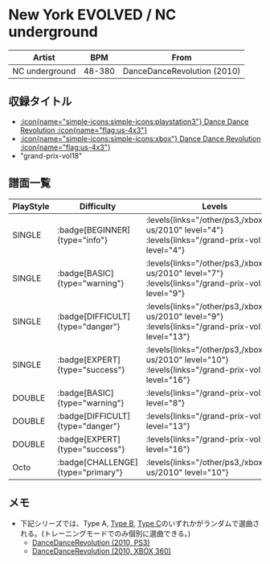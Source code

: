 # New York EVOLVED / NC underground

|Artist|BPM|From|
|------|---|----|
|NC underground|48-380|DanceDanceRevolution (2010)|

## 収録タイトル

- [:icon{name="simple-icons:simple-icons:playstation3"} Dance Dance Revolution :icon{name="flag:us-4x3"}](/other/ps3)
- [:icon{name="simple-icons:simple-icons:xbox"} Dance Dance Revolution :icon{name="flag:us-4x3"}](/xbox360-us/2010)
- "grand-prix-vol18"

## 譜面一覧

|PlayStyle|Difficulty|Levels|Notes|Movie|
|---------|----------|------|-----|-----|
|SINGLE| :badge[BEGINNER]{type="info"}| :levels{links="/other/ps3,/xbox360-us/2010" level="4"} :levels{links="/grand-prix-vol18" level="4"}|109/17||
|SINGLE| :badge[BASIC]{type="warning"}| :levels{links="/other/ps3,/xbox360-us/2010" level="7"} :levels{links="/grand-prix-vol18" level="9"}|238/30||
|SINGLE| :badge[DIFFICULT]{type="danger"}| :levels{links="/other/ps3,/xbox360-us/2010" level="9"} :levels{links="/grand-prix-vol18" level="13"}|437/45||
|SINGLE| :badge[EXPERT]{type="success"}| :levels{links="/other/ps3,/xbox360-us/2010" level="10"} :levels{links="/grand-prix-vol18" level="16"}|573/85||
|DOUBLE| :badge[BASIC]{type="warning"}| :levels{links="/grand-prix-vol18" level="8"}|233/34||
|DOUBLE| :badge[DIFFICULT]{type="danger"}| :levels{links="/grand-prix-vol18" level="13"}|401/46||
|DOUBLE| :badge[EXPERT]{type="success"}| :levels{links="/grand-prix-vol18" level="16"}|598/30||
|Octo| :badge[CHALLENGE]{type="primary"}| :levels{links="/other/ps3,/xbox360-us/2010" level="10"}|||

## メモ

- 下記シリーズでは、Type A, [Type B](/other/ps3/new-york-evolved-type-b), [Type C](/other/ps3/new-york-evolved-type-c)のいずれかがランダムで選曲される。(トレーニングモードでのみ個別に選曲できる。)
  - [DanceDanceRevolution (2010, PS3)](/series/other/ps3)
  - [DanceDanceRevolution (2010, XBOX 360)](/series/xbox360-us/2010)
